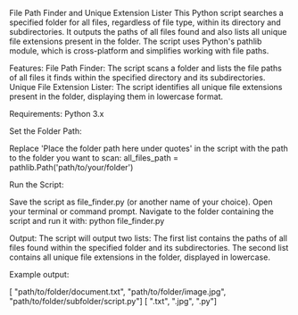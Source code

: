 File Path Finder and Unique Extension Lister
This Python script searches a specified folder for all files, regardless of file type, within its directory and subdirectories. It outputs the paths of all files found and also lists all unique file extensions present in the folder. The script uses Python's pathlib module, which is cross-platform and simplifies working with file paths.

Features:
File Path Finder: The script scans a folder and lists the file paths of all files it finds within the specified directory and its subdirectories.
Unique File Extension Lister: The script identifies all unique file extensions present in the folder, displaying them in lowercase format.

Requirements: Python 3.x

Set the Folder Path:

Replace 'Place the folder path here under quotes' in the script with the path to the folder you want to scan:
all_files_path = pathlib.Path('path/to/your/folder')

Run the Script:

Save the script as file_finder.py (or another name of your choice).
Open your terminal or command prompt.
Navigate to the folder containing the script and run it with:
python file_finder.py

Output:
The script will output two lists:
The first list contains the paths of all files found within the specified folder and its subdirectories.
The second list contains all unique file extensions in the folder, displayed in lowercase.


Example output:

[  "path/to/folder/document.txt",  "path/to/folder/image.jpg",  "path/to/folder/subfolder/script.py"]
[  ".txt",  ".jpg",  ".py"]

